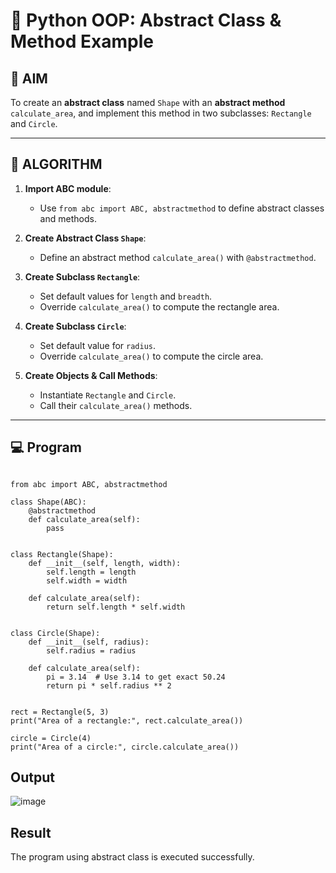 # 🐍 Python OOP: Abstract Class & Method Example

## 🎯 AIM

To create an **abstract class** named `Shape` with an **abstract method** `calculate_area`, and implement this method in two subclasses: `Rectangle` and `Circle`.

---

## 🧠 ALGORITHM

1. **Import ABC module**:
   - Use `from abc import ABC, abstractmethod` to define abstract classes and methods.

2. **Create Abstract Class `Shape`**:
   - Define an abstract method `calculate_area()` with `@abstractmethod`.

3. **Create Subclass `Rectangle`**:
   - Set default values for `length` and `breadth`.
   - Override `calculate_area()` to compute the rectangle area.

4. **Create Subclass `Circle`**:
   - Set default value for `radius`.
   - Override `calculate_area()` to compute the circle area.

5. **Create Objects & Call Methods**:
   - Instantiate `Rectangle` and `Circle`.
   - Call their `calculate_area()` methods.

---

## 💻 Program
```

from abc import ABC, abstractmethod

class Shape(ABC):
    @abstractmethod
    def calculate_area(self):
        pass


class Rectangle(Shape):
    def __init__(self, length, width):
        self.length = length
        self.width = width

    def calculate_area(self):
        return self.length * self.width


class Circle(Shape):
    def __init__(self, radius):
        self.radius = radius

    def calculate_area(self):
        pi = 3.14  # Use 3.14 to get exact 50.24
        return pi * self.radius ** 2


rect = Rectangle(5, 3)
print("Area of a rectangle:", rect.calculate_area())

circle = Circle(4)
print("Area of a circle:", circle.calculate_area())
```

## Output

![image](https://github.com/user-attachments/assets/cc5b71eb-e172-44b8-8605-58077ea03f63)


## Result

The program using abstract class is executed successfully.


